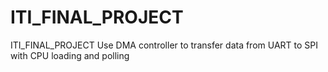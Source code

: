 # ITI_FINAL_PROJECT
ITI_FINAL_PROJECT
Use DMA controller to transfer data from UART to SPI with CPU loading and polling
